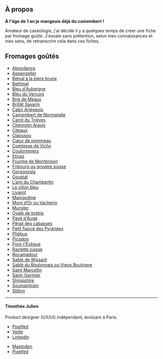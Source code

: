 ## À propos
**À l'âge de 1 an je mangeais déjà du camembert !** 

Amateur de caséologie, j'ai décidé il y a quelques temps de créer une fiche par fromage goûté. J'essaie sans prétention, selon mes connaissances et mes sens, de retranscrire cela dans ces fiches.
## Fromages goûtés
- [Abondance](./abondance.md)
- [Appenzeller](./appenzeller.md)
- [Belval à la bière brune](./belval-a-la-biere-brune.md)
- [Bethmal](./bethmale.md)
- [Bleu d'Aubergne](./bleu-auvergne.md)
- [Bleu du Vercors](./bleu-du-vercors.md)
- [Brie de Meaux](./brie-de-meaux.md)
- [Brillât Savarin](./brillat-savarin.md)
- [Cabri Ariégeois](./cabri-ariegeois.md)
- [Camembert de Normandie](./camembert-de-normandie.md)
- [Carré du Trièves](./carre-du-trieves.md)
- [Chevrotin Aravis](./chevrotin-aravis.md)
- [Citeaux](./citeaux.md)
- [Claousou](./claousou.md)
- [Cœur de pommeau](./coeur-de-pommeau.md)
- [Comtesse de Vichy](./comtesse-de-vichy.md)
- [Coulommiers](./coulommiers.md)
- [Etivaz](./etivaz.md)
- [Fourme de Montbrison](./fourme-de-montbrison.md)
- [Fribourg ou gruyère suisse](./fribourg-ou-gruyere-suisse.md)
- [Gorgonzola](./gorgonzola.md)
- [Goustal](./goustal.md)
- [L’ami du Chambertin](./lami-du-chambertin.md)
- [Le sillon bleu](./le-sillon-bleu.md)
- [Livarot](./livarot.md)
- [Manigodine](./manigodine.md)
- [Mont d’Or ou Vacherin](./mont-dor-ou-vacherin.md)
- [Munster](./munster.md)
- [Ovale de brebis](./ovale-Brebis.md)
- [Pavé d'Auge](./pave-dauge.md)
- [Pérail des cabasses](./perail-des-cabasses.md)
- [Petit fiancé des Pyrénées](./petit-fiance-des-pyrenees.md)
- [Phébus](./phebus.md)
- [Picodon](./picodon.md)
- [Pont-l'Évêque](./pont-leveque.md)
- [Raclette suisse](./raclette-suisse.md)
- [Rocamadour](./rocamadour.md)
- [Sablé de Wissant](./sable-de-wissant.md)
- [Sablé du Boulonnais ou Vieux Boulogne](./sable-du-boulonnais-ou-vieux-boulogne.md)
- [Saint Marcellin](./saint-marcellin.md)
- [Saint-Germier](./saint-germier.md)
- [Shropshire](./shropshire.md)
- [Soumaintrain](./soumaintrain.md)
- [Stilton](./stilton.md)

---
#### Timothée Julien
Product designer (UX/UI) indépendant, évoluant à Paris.
* <a href="https://timotheejulien.fr" target="_blank">Pixelfed</a>
* <a href="https://bookmarks.timotheejulien.fr/guest/links" target="_blank">Veille</a>
* <a href="https://www.linkedin.com/in/timotheejulien/" target="_blank">Linkedin</a>
- <a href="https://mastodon.timotheejulien.fr/@tim" target="_blank" rel="me">Mastodon</a>
- <a href="https://pixelfed.social/timothee" target="_blank">Pixelfed</a>